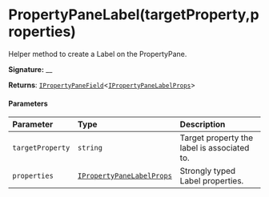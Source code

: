 # PropertyPaneLabel(targetProperty,properties)

Helper method to create a Label on the PropertyPane.

**Signature:** __

**Returns**: [`IPropertyPaneField`](../sp-webpart-base/ipropertypanefield.md)<[`IPropertyPaneLabelProps`](../sp-webpart-base/ipropertypanelabelprops.md)>



#### Parameters


| Parameter	   | Type    | Description |
|:-------------|:---------------|:------------|
| `targetProperty`    | `string` | Target property the label is associated to. |
| `properties`    | [`IPropertyPaneLabelProps`](../sp-webpart-base/ipropertypanelabelprops.md) | Strongly typed Label properties. |

